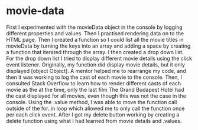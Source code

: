 # movie-data
First I experimented with the movieData object in the console by logging different properties and values. Then I practised rendering data on to the HTML page. Then I created a function so I could list all the movie titles in movieData by turning the keys into an array and adding a space by creating a function that iterated through the array. I then created a drop down list. For the drop down list I tried to display different movie details using the click event listener. Originally, my function did display movie details, but it only displayed [object Object]. A mentor helped me to rearrange my code, and then it was working to log the cast of each movie to the console. Then, I consulted Stack Overflow to learn how to render different casts of each movie as the at the time, only the last film The Grand Budapest Hotel had the cast displayed for all movies, even though this was not the case in the console. Using the .value method, I was able to move the function call outside of the for..in loop which allowed me to only call the function once per each click event. After I got my delete button working by creating a delete function using what I had learned from movie details and .values.
